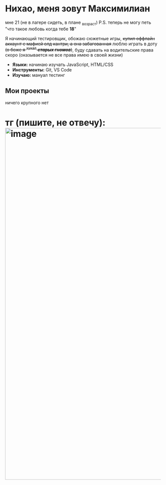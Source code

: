 # Нихао, меня зовут Максимилиан
мне 21 (не в лагере сидеть, в плане <sub>возраст</sub>)
P.S. теперь не могу петь "что такое любовь когда тебе **18**"

Я начинающий тестировщик, обожаю сюжетные игры,  ~~купил оффлайн аккаунт с мафией олд кантри, а она забагованная~~ люблю играть в доту ~~(о боже я <sup>хукал</sup> ***старых гномов***)~~, буду сдавать на водительские права скоро (оказывается не все права имею в своей жизни)
- **Языки:** начинаю изучать JavaScript, HTML/CSS  
- **Инструменты:** Git, VS Code 
- **Изучаю:** мануал тестинг
## Мои проекты  
ничего крупного нет

# тг (пишите, не отвечу): <img width="948" height="1135" alt="image" src="https://github.com/user-attachments/assets/7c39adab-4830-4609-8ad4-fbd136020b90" />